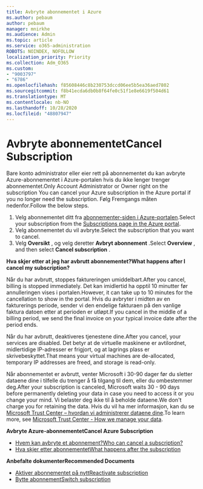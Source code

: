 ```yaml
---
title: Avbryte abonnementet i Azure
ms.author: pebaum
author: pebaum
manager: mnirkhe
ms.audience: Admin
ms.topic: article
ms.service: o365-administration
ROBOTS: NOINDEX, NOFOLLOW
localization_priority: Priority
ms.collection: Adm_O365
ms.custom:
- "9003797"
- "6786"
ms.openlocfilehash: f85608446c8b230753dccd06ee5b5ea36aed7802
ms.sourcegitcommit: f8b41ecda6db0b8f64fe0c51f1e8e6619f504d61
ms.translationtype: MT
ms.contentlocale: nb-NO
ms.lasthandoff: 10/28/2020
ms.locfileid: "48807947"
---
```

# <a name="cancel-subscription"></a><span data-ttu-id="29755-102">Avbryte abonnementet</span><span class="sxs-lookup"><span data-stu-id="29755-102">Cancel Subscription</span></span>

<span data-ttu-id="29755-103">Bare konto administrator eller eier rett på abonnementet du kan avbryte Azure-abonnementet i Azure-portalen hvis du ikke lenger trenger abonnementet.</span><span class="sxs-lookup"><span data-stu-id="29755-103">Only Account Administrator or Owner right on the subscription You can cancel your Azure subscription in the Azure portal if you no longer need the subscription.</span></span> <span data-ttu-id="29755-104">Følg Fremgangs måten nedenfor.</span><span class="sxs-lookup"><span data-stu-id="29755-104">Follow the below steps.</span></span>

1. <span data-ttu-id="29755-105">Velg abonnementet ditt fra [abonnementer-siden i Azure-portalen](https://portal.azure.com/#blade/Microsoft_Azure_Billing/SubscriptionsBlade).</span><span class="sxs-lookup"><span data-stu-id="29755-105">Select your subscription from the [Subscriptions page in the Azure portal](https://portal.azure.com/#blade/Microsoft_Azure_Billing/SubscriptionsBlade).</span></span>
2. <span data-ttu-id="29755-106">Velg abonnementet du vil avbryte.</span><span class="sxs-lookup"><span data-stu-id="29755-106">Select the subscription that you want to cancel.</span></span>
3. <span data-ttu-id="29755-107">Velg **Oversikt** , og velg deretter **Avbryt abonnement** .</span><span class="sxs-lookup"><span data-stu-id="29755-107">Select **Overview** , and then select **Cancel subscription** .</span></span>

<span data-ttu-id="29755-108">**Hva skjer etter at jeg har avbrutt abonnementet?**</span><span class="sxs-lookup"><span data-stu-id="29755-108">**What happens after I cancel my subscription?**</span></span>

<span data-ttu-id="29755-109">Når du har avbrutt, stoppes faktureringen umiddelbart.</span><span class="sxs-lookup"><span data-stu-id="29755-109">After you cancel, billing is stopped immediately.</span></span> <span data-ttu-id="29755-110">Det kan imidlertid ha opptil 10 minutter før annulleringen vises i portalen.</span><span class="sxs-lookup"><span data-stu-id="29755-110">However, it can take up to 10 minutes for the cancellation to show in the portal.</span></span> <span data-ttu-id="29755-111">Hvis du avbryter i midten av en fakturerings periode, sender vi den endelige fakturaen på den vanlige faktura datoen etter at perioden er utløpt.</span><span class="sxs-lookup"><span data-stu-id="29755-111">If you cancel in the middle of a billing period, we send the final invoice on your typical invoice date after the period ends.</span></span>

<span data-ttu-id="29755-112">Når du har avbrutt, deaktiveres tjenestene dine.</span><span class="sxs-lookup"><span data-stu-id="29755-112">After you cancel, your services are disabled.</span></span> <span data-ttu-id="29755-113">Det betyr at de virtuelle maskinene er avtilordnet, midlertidige IP-adresser er frigjort, og at lagrings plass er skrivebeskyttet.</span><span class="sxs-lookup"><span data-stu-id="29755-113">That means your virtual machines are de-allocated, temporary IP addresses are freed, and storage is read-only.</span></span>

<span data-ttu-id="29755-114">Når abonnementet er avbrutt, venter Microsoft i 30-90 dager før du sletter dataene dine i tilfelle du trenger å få tilgang til dem, eller du ombestemmer deg.</span><span class="sxs-lookup"><span data-stu-id="29755-114">After your subscription is canceled, Microsoft waits 30 - 90 days before permanently deleting your data in case you need to access it or you change your mind.</span></span> <span data-ttu-id="29755-115">Vi belaster deg ikke til å beholde dataene.</span><span class="sxs-lookup"><span data-stu-id="29755-115">We don't charge you for retaining the data.</span></span> <span data-ttu-id="29755-116">Hvis du vil ha mer informasjon, kan du se [Microsoft Trust Center – hvordan vi administrerer dataene dine](https://go.microsoft.com/fwLink/p/?LinkID=822930&clcid=0x409).</span><span class="sxs-lookup"><span data-stu-id="29755-116">To learn more, see [Microsoft Trust Center - How we manage your data](https://go.microsoft.com/fwLink/p/?LinkID=822930&clcid=0x409).</span></span>

<span data-ttu-id="29755-117">**Avbryte Azure-abonnementet**</span><span class="sxs-lookup"><span data-stu-id="29755-117">**Cancel Azure Subscription**</span></span>

- [<span data-ttu-id="29755-118">Hvem kan avbryte et abonnement?</span><span class="sxs-lookup"><span data-stu-id="29755-118">Who can cancel a subscription?</span></span>](https://docs.microsoft.com/azure/billing/billing-how-to-cancel-azure-subscription?WT.mc_id=Portal-Microsoft_Azure_Support#who-can-cancel-a-subscription)
- [<span data-ttu-id="29755-119">Hva skjer etter abonnementet</span><span class="sxs-lookup"><span data-stu-id="29755-119">What happens after the subscription</span></span>](https://docs.microsoft.com/azure/billing/billing-how-to-cancel-azure-subscription?WT.mc_id=Portal-Microsoft_Azure_Support#what-happens-after-i-cancel-my-subscription)

<span data-ttu-id="29755-120">**Anbefalte dokumenter**</span><span class="sxs-lookup"><span data-stu-id="29755-120">**Recommended Documents**</span></span>

- [<span data-ttu-id="29755-121">Aktiver abonnementet på nytt</span><span class="sxs-lookup"><span data-stu-id="29755-121">Reactivate subscription</span></span>](https://docs.microsoft.com/azure/billing/billing-how-to-cancel-azure-subscription?WT.mc_id=Portal-Microsoft_Azure_Support#reactivate-subscription)
- [<span data-ttu-id="29755-122">Bytte abonnement</span><span class="sxs-lookup"><span data-stu-id="29755-122">Switch subscription</span></span>](https://docs.microsoft.com/azure/billing/billing-how-to-switch-azure-offer?WT.mc_id=Portal-Microsoft_Azure_Support)